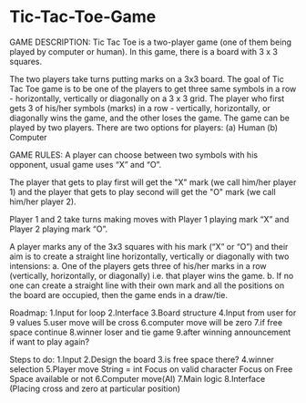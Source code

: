 # Tic-Tac-Toe-Game
GAME DESCRIPTION:
Tic Tac Toe is a two-player game (one of them being played by computer or human). In this game, there is a board with 3 x 3 squares.

The two players take turns putting marks on a 3x3 board. The goal of Tic Tac Toe game is to be one of the players to get three same symbols in a row - horizontally, vertically or diagonally on a 3 x 3 grid. The player who first gets 3 of his/her symbols (marks) in a row - vertically, horizontally, or diagonally wins the game, and the other loses the game. The game can be played by two players. There are two options for players: (a) Human (b) Computer

GAME RULES:
A player can choose between two symbols with his opponent, usual game uses “X” and “O”.

The player that gets to play first will get the "X" mark (we call him/her player 1) and the player that gets to play second will get the "O" mark (we call him/her player 2).

Player 1 and 2 take turns making moves with Player 1 playing mark “X” and Player 2 playing mark “O”.

A player marks any of the 3x3 squares with his mark (“X” or “O”) and their aim is to create a straight line horizontally, vertically or diagonally with two intensions:
a. One of the players gets three of his/her marks in a row (vertically, horizontally, or diagonally) i.e. that player wins the game.
b. If no one can create a straight line with their own mark and all the positions on the board are occupied, then the game ends in a draw/tie.

Roadmap:
1.Input for loop
2.Interface
3.Board structure
4.Input from user for 9 values
5.user move will be cross
6.computer move will be zero
7.if free space continue
8.winner loser and tie game
9.after winning announcement if want to play again?

Steps to do:
1.Input
2.Design the board
3.is free space there?
4.winner selection
5.Player move
	String = int
	Focus on valid character
	Focus on Free Space available or not
6.Computer move(AI)
7.Main logic
8.Interface (Placing cross and zero at particular position)
